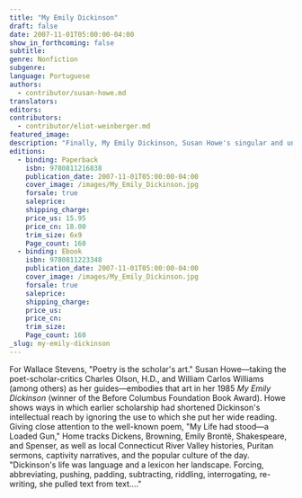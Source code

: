 ```yaml
---
title: "My Emily Dickinson"
draft: false
date: 2007-11-01T05:00:00-04:00
show_in_forthcoming: false
subtitle:
genre: Nonfiction
subgenre:
language: Portuguese
authors:
  - contributor/susan-howe.md
translators:
editors:
contributors:
  - contributor/eliot-weinberger.md
featured_image:
description: "Finally, My Emily Dickinson, Susan Howe's singular and unforgettable 1985 creative study, is available as a New Directions paperbook "
editions:
  - binding: Paperback
    isbn: 9780811216838
    publication_date: 2007-11-01T05:00:00-04:00
    cover_image: /images/My_Emily_Dickinson.jpg
    forsale: true
    saleprice:
    shipping_charge:
    price_us: 15.95
    price_cn: 18.00
    trim_size: 6x9
    Page_count: 160
  - binding: Ebook
    isbn: 9780811223348
    publication_date: 2007-11-01T05:00:00-04:00
    cover_image: /images/My_Emily_Dickinson.jpg
    forsale: true
    saleprice:
    shipping_charge:
    price_us:
    price_cn:
    trim_size:
    Page_count: 160
_slug: my-emily-dickinson
---
```


For Wallace Stevens, "Poetry is the scholar's art." Susan Howe—taking the poet-scholar-critics Charles Olson, H.D., and William Carlos Williams (among others) as her guides—embodies that art in her 1985 _My Emily Dickinson_ (winner of the Before Columbus Foundation Book Award). Howe shows ways in which earlier scholarship had shortened Dickinson's intellectual reach by ignoring the use to which she put her wide reading. Giving close attention to the well-known poem, "My Life had stood—a Loaded Gun," Home tracks Dickens, Browning, Emily Brontë, Shakespeare, and Spenser, as well as local Connecticut River Valley histories, Puritan sermons, captivity narratives, and the popular culture of the day. "Dickinson's life was language and a lexicon her landscape. Forcing, abbreviating, pushing, padding, subtracting, riddling, interrogating, re-writing, she pulled text from text...."

